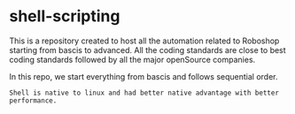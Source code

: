 # shell-scripting

This is a repository created to host all the automation related to Roboshop starting from bascis to advanced.
All the coding standards are close to best coding standards followed by all the major openSource companies.

In this repo, we start everything from bascis and follows sequential order.

```
Shell is native to linux and had better native advantage with better performance.
```
